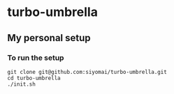 # turbo-umbrella
## My personal setup

### To run the setup
```shell
git clone git@github.com:siyomai/turbo-umbrella.git
cd turbo-umbrella
./init.sh
```
